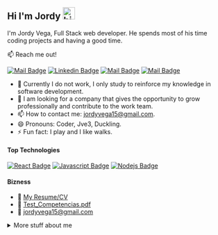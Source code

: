 ## Hi I'm Jordy <img src="https://user-images.githubusercontent.com/1303154/88677602-1635ba80-d120-11ea-84d8-d263ba5fc3c0.gif" width="28px" alt="hi">

I'm Jordy Vega, Full Stack web developer. He spends most of his time coding projects and having a good time.

:mailbox: Reach me out!

[![Mail Badge](https://img.shields.io/badge/-Jordy_Vega-e74c3c?style=flat&labelColor=e74c3c&logo=youtube&logoColor=white)](https://www.youtube.com/channel/UCaxgyGB1VUKn6esKaQzc8bg) [![Linkedin Badge](https://img.shields.io/badge/-jordyvega-0e76a8?style=flat&labelColor=0e76a8&logo=linkedin&logoColor=white)](https://www.linkedin.com/in/jordy-vega-250a57173/) [![Mail Badge](https://img.shields.io/badge/-@jordyvega3-e84393?style=flat&labelColor=e84393&logo=instagram&logoColor=white)](https://www.instagram.com/jordyvega3/) [![Mail Badge](https://img.shields.io/badge/-jordyvega15-c0392b?style=flat&labelColor=c0392b&logo=gmail&logoColor=white)](mailto:jordyvega15@gmail.com)

<!-- TODO: Add last video link -->

- 🔭 Currently I do not work, I only study to reinforce my knowledge in software development.
- 🤔 I am looking for a company that gives the opportunity to grow professionally and   contribute to the work team.
- 📫 How to contact me: jordyvega15@gmail.com.
- 😄 Pronouns: Coder, Jve3, Duckling.
- ⚡ Fun fact: I play and I like walks.

#### Top Technologies

<!-- TODO: Make technologies links takes you to repositories -->

[![React Badge](https://img.shields.io/badge/-React-61DBFB?style=for-the-badge&labelColor=black&logo=react&logoColor=61DBFB)](#) [![Javascript Badge](https://img.shields.io/badge/-Javascript-F0DB4F?style=for-the-badge&labelColor=black&logo=javascript&logoColor=F0DB4F)](#) [![Nodejs Badge](https://img.shields.io/badge/-Nodejs-3C873A?style=for-the-badge&labelColor=black&logo=node.js&logoColor=3C873A)](#) 



#### Bizness
- :paperclip: [My Resume/CV]([resume.v1.1.pdf](https://github.com/JordyV3/JordyV3/files/7197486/resume.v1.0.pdf))
- :paperclip: [Test_Competencias.pdf](https://github.com/JordyV3/JordyV3/files/6813019/Test_Competencias.pdf)
- :email: jordyvega15@gmail.com

<details>
<summary>
  More stuff about me
</summary>

<br >
I love I gained more knowledge than I currently have and that is why I hope to acquire it through my timeline in the world of development.

#### Who I am?

I consider myself a guy fond of programming who wants to fill himself with application development knowledge and contribute a grain of sand to the developer community.
#### Coding Stats

<!--START_SECTION:waka-->
```text
JavaScript   10 hrs 41 mins  ████████████████████▓░░░░   82.29 % 
HTML         1 hr 50 mins    ██▒░░░░░░░░░░░░░░░░░░░░░░   09.61 % 
Markdown     1 hr 27 mins    ██░░░░░░░░░░░░░░░░░░░░░░░   07.63 % 
Other        2 mins          ░░░░░░░░░░░░░░░░░░░░░░░░░   00.25 % 
YAML         2 mins          ░░░░░░░░░░░░░░░░░░░░░░░░░   00.19 % 
```
<!--END_SECTION:waka-->

#### Github Stats

![JordyV3's github stats](https://github-readme-stats.vercel.app/api?username=JordyV3&count_private=true&theme=tokyonight&hide=contribs,prs)

